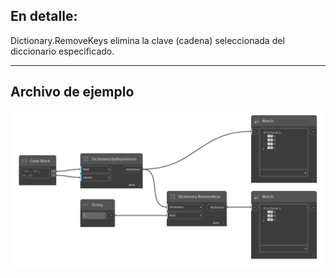 ## En detalle:
Dictionary.RemoveKeys elimina la clave (cadena) seleccionada del diccionario especificado.
___
## Archivo de ejemplo

![RemoveKeys](./DesignScript.Builtin.Dictionary.RemoveKeys_img.png)

